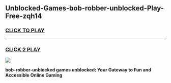 
## Unblocked-Games-bob-robber-unblocked-Play-Free-zqh14
<h3>
<a href="https://premium76.site?title=bob-robber-unblocked&ref=19M">CLICK TO PLAY</a></h3>
<hr>

<h3>
<a href="https://premium76.site?title=bob-robber-unblocked&ref=19M">CLICK 2 PLAY</a>
  
</h3>

<a href="https://premium76.site?title=bob-robber-unblocked&ref=19M"><img src="https://clearcache.store/games.png"></a>


**bob-robber-unblocked games unblocked: Your Gateway to Fun and Accessible Online Gaming**
